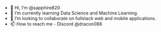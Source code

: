 - 👋 Hi, I’m @sapphire820
- 🌱 I’m currently learning Data Science and Machine Learning.
- 💞️ I’m looking to collaborate on fullstack web and mobile applications.
- 📫 How to reach me - Discord @dracon088

